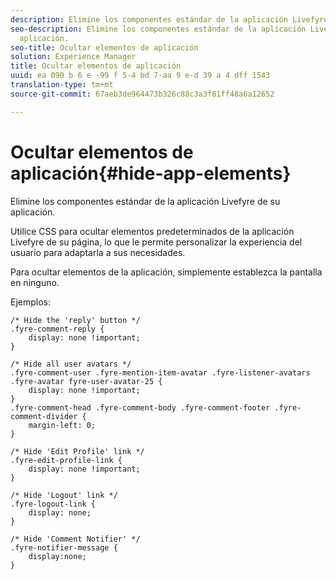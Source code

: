 ```yaml
---
description: Elimine los componentes estándar de la aplicación Livefyre de su aplicación.
seo-description: Elimine los componentes estándar de la aplicación Livefyre de su
  aplicación.
seo-title: Ocultar elementos de aplicación
solution: Experience Manager
title: Ocultar elementos de aplicación
uuid: ea 090 b 6 e -99 f 5-4 bd 7-aa 9 e-d 39 a 4 dff 1543
translation-type: tm+mt
source-git-commit: 67aeb3de964473b326c88c3a3f81ff48a6a12652

---
```



# Ocultar elementos de aplicación{#hide-app-elements}

Elimine los componentes estándar de la aplicación Livefyre de su aplicación.

Utilice CSS para ocultar elementos predeterminados de la aplicación Livefyre de su página, lo que le permite personalizar la experiencia del usuario para adaptarla a sus necesidades.

Para ocultar elementos de la aplicación, simplemente establezca la pantalla en ninguno.

Ejemplos:

```
/* Hide the 'reply' button */ 
.fyre-comment-reply { 
    display: none !important; 
} 
  
/* Hide all user avatars */ 
.fyre-comment-user .fyre-mention-item-avatar .fyre-listener-avatars .fyre-avatar fyre-user-avatar-25 { 
    display: none !important; 
} 
.fyre-comment-head .fyre-comment-body .fyre-comment-footer .fyre-comment-divider { 
    margin-left: 0; 
} 
  
/* Hide 'Edit Profile' link */ 
.fyre-edit-profile-link { 
    display: none !important; 
} 
  
/* Hide 'Logout' link */ 
.fyre-logout-link { 
    display: none; 
} 
  
/* Hide 'Comment Notifier' */ 
.fyre-notifier-message { 
    display:none; 
}
```

